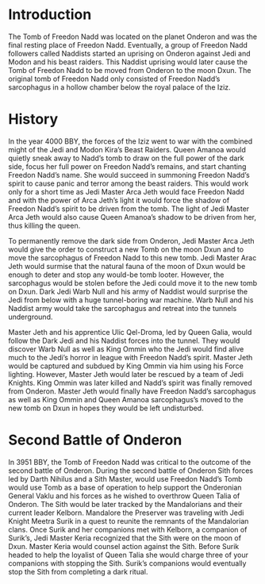 # Introduction

The Tomb of Freedon Nadd was located on the planet Onderon and was the final resting place of Freedon Nadd.
Eventually, a group of Freedon Nadd followers called Naddists started an uprising on Onderon against Jedi and Modon and his beast raiders.
This Naddist uprising would later cause the Tomb of Freedon Nadd to be moved from Onderon to the moon Dxun.
The original tomb of Freedon Nadd only consisted of Freedon Nadd’s sarcophagus in a hollow chamber below the royal palace of the Iziz.

# History

In the year 4000 BBY, the forces of the Iziz went to war with the combined might of the Jedi and Modon Kira’s Beast Raiders.
Queen Amanoa would quietly sneak away to Nadd’s tomb to draw on the full power of the dark side, focus her full power on Freedon Nadd’s remains, and start chanting Freedon Nadd’s name.
She would succeed in summoning Freedon Nadd’s spirit to cause panic and terror among the beast raiders.
This would work only for a short time as Jedi Master Arca Jeth would face Freedon Nadd and with the power of Arca Jeth’s light it would force the shadow of Freedon Nadd’s spirit to be driven from the tomb.
The light of Jedi Master Arca Jeth would also cause Queen Amanoa’s shadow to be driven from her, thus killing the queen.

To permanently remove the dark side from Onderon, Jedi Master Arca Jeth would give the order to construct a new Tomb on the moon Dxun and to move the sarcophagus of Freedon Nadd to this new tomb.
Jedi Master Arac Jeth would surmise that the natural fauna of the moon of Dxun would be enough to deter and stop any would-be tomb looter.
However, the sarcophagus would be stolen before the Jedi could move it to the new tomb on Dxun.
Dark Jedi Warb Null and his army of Naddist would surprise the Jedi from below with a huge tunnel-boring war machine.
Warb Null and his Naddist army would take the sarcophagus and retreat into the tunnels underground.

Master Jeth and his apprentice Ulic Qel-Droma, led by Queen Galia, would follow the Dark Jedi and his Naddist forces into the tunnel.
They would discover Warb Null as well as King Ommin who the Jedi would find alive much to the Jedi’s horror in league with Freedon Nadd’s spirit.
Master Jeth would be captured and subdued by King Ommin via him using his Force lighting.
However, Master Jeth would later be rescued by a team of Jedi Knights.
King Ommin was later killed and Nadd’s spirit was finally removed from Onderon.
Master Jeth would finally have Freedon Nadd’s sarcophagus as well as King Ommin and Queen Amanoa sarcophagus’s moved to the new tomb on Dxun in hopes they would be left undisturbed.

# Second Battle of Onderon

In 3951 BBY, the Tomb of Freedon Nadd was critical to the outcome of the second battle of Onderon.
During the second battle of Onderon Sith forces led by Darth Nihilus and a Sith Master, would use Freedon Nadd’s Tomb would use Tomb as a base of operation to help support the Onderonian General Vaklu and his forces as he wished to overthrow Queen Talia of Onderon.
The Sith would be later tracked by the Mandalorians and their current leader Kelborn.
Mandalore the Preserver was traveling with Jedi Knight Meetra Surik in a quest to reunite the remnants of the Mandalorian clans.
Once Surik and her companions met with Kelborn, a companion of Surik’s, Jedi Master Keria recognized that the Sith were on the moon of Dxun.
Master Keria would counsel action against the Sith.
Before Surik headed to help the loyalist of Queen Talia she would charge three of your companions with stopping the Sith.
Surik’s companions would eventually stop the Sith from completing a dark ritual.
